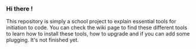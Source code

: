 ### Hi there !

This repository is simply a school project to explain essential tools for initiation to code.
You can check the wiki page to find these different tools to learn how to install these tools, how to upgrade and if you can add some plugging.
It's not finished yet.
